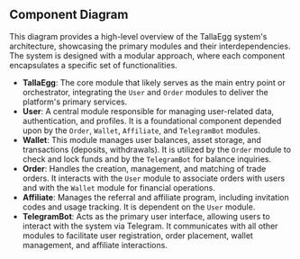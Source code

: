 ## Component Diagram

This diagram provides a high-level overview of the TallaEgg system's architecture, showcasing the primary modules and their interdependencies. The system is designed with a modular approach, where each component encapsulates a specific set of functionalities.

- **TallaEgg**: The core module that likely serves as the main entry point or orchestrator, integrating the `User` and `Order` modules to deliver the platform's primary services.
- **User**: A central module responsible for managing user-related data, authentication, and profiles. It is a foundational component depended upon by the `Order`, `Wallet`, `Affiliate`, and `TelegramBot` modules.
- **Wallet**: This module manages user balances, asset storage, and transactions (deposits, withdrawals). It is utilized by the `Order` module to check and lock funds and by the `TelegramBot` for balance inquiries.
- **Order**: Handles the creation, management, and matching of trade orders. It interacts with the `User` module to associate orders with users and with the `Wallet` module for financial operations.
- **Affiliate**: Manages the referral and affiliate program, including invitation codes and usage tracking. It is dependent on the `User` module.
- **TelegramBot**: Acts as the primary user interface, allowing users to interact with the system via Telegram. It communicates with all other modules to facilitate user registration, order placement, wallet management, and affiliate interactions.
